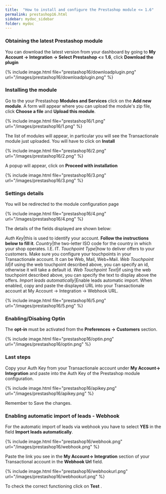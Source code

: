 ```yaml
---
title:  "How to install and configure the Prestashop module <= 1.6"
permalink: prestashop16.html
sidebar: mydoc_sidebar
folder: mydoc
---
```



### Obtaining the latest Prestashop module
You can download the latest version from your dashboard by going to **My Account -> Integration -> Select Prestashop <= 1.6**, click **Download the plugin**

{% include image.html file="prestashop16/downloadplugin.png" url="/images/prestashop16/downloadplugin.png" %}

### Installing the module

Go to the your Prestashop **Modules and Services** click on the **Add new module**. A form will appear where you can upload the module's zip file, click **Choose a file** and **Upload this module**.

{% include image.html file="prestashop16/1.png" url="/images/prestashop16/1.png" %}

The list of modules will appear, in particular you will see the Transactionale module just uploaded. You will have to click on **Install**

{% include image.html file="prestashop16/2.png" url="/images/prestashop16/2.png" %}

A popup will appear, click on **Proceed with installation**

{% include image.html file="prestashop16/3.png" url="/images/prestashop16/3.png" %}

### Settings details

You will be redirected to the module configuration page

{% include image.html file="prestashop16/4.png" url="/images/prestashop16/4.png" %}

The details of the fields displayed are shown below:

*Auth Key*|this is used to identify your account. **Follow the instructions below to fill it**.
*Country*|the two-letter ISO code for the country in which your shop operates. I.E. IT.
*Touchpoint Type*|how to deliver offers to your customers. Make sure you configure your touchpoints in your Transactionale account. It can be Web, Mail, Web+Mail.
*Web Touchpoint Id*|if using the web touchpoint described above, you can specify an id, otherwise it will take a default id.
*Web Touchpoint Text*|if using the web touchpoint described above, you can specify the text to display above the offers.
*Import leads automatically*|Enable leads automatic import. When enabled, copy and paste the displayed URL into your Transactionale account at My Account -> Integration -> Webhook URL.

{% include image.html file="prestashop16/5.png" url="/images/prestashop16/5.png" %}

### Enabling/Disabing Optin

The **opt-in** must be activated from the **Preferences -> Customers** section.

{% include image.html file="prestashop16/optin.png" url="/images/prestashop16/optin.png" %}

### Last steps

Copy your Auth Key from your Transactionale account under  **My Account-> Integration**  and paste into the Auth Key of the Prestashop module configuration.

{% include image.html file="prestashop16/apikey.png" url="/images/prestashop16/apikey.png" %}

Remember to Save the changes.

### Enabling automatic import of leads - Webhook

For the automatic import of leads via webhook you have to select **YES** in the field **Import leads automatically**.

{% include image.html file="prestashop16/webhook.png" url="/images/prestashop16/webhook.png" %}

Paste the link you see in the **My Account-> Integration** section of your Transactional account in the **Webhook Url** field.

{% include image.html file="prestashop16/webhookurl.png" url="/images/prestashop16/webhookurl.png" %}

To check the correct functioning click on **Test** .
